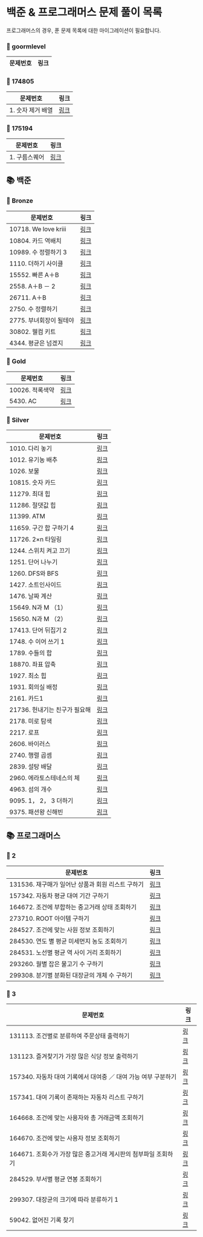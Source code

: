 # 
# 백준 & 프로그래머스 문제 풀이 목록

프로그래머스의 경우, 푼 문제 목록에 대한 마이그레이션이 필요합니다.

### 🚀 goormlevel
| 문제번호 | 링크 |
| ----- | ----- |
### 🚀 174805
| 문제번호 | 링크 |
| ----- | ----- |
|1. 숫자 제거 배열|[링크](./goormlevel/174805/1.%E2%80%85%EC%88%AB%EC%9E%90%E2%80%85%EC%A0%9C%EA%B1%B0%E2%80%85%EB%B0%B0%EC%97%B4/README.md)|
### 🚀 175194
| 문제번호 | 링크 |
| ----- | ----- |
|1. 구름스퀘어|[링크](./goormlevel/175194/1.%E2%80%85%EA%B5%AC%EB%A6%84%EC%8A%A4%ED%80%98%EC%96%B4/%EA%B5%AC%EB%A6%84%EC%8A%A4%ED%80%98%EC%96%B4.undefined)|
## 📚 백준
### 🚀 Bronze
| 문제번호 | 링크 |
| ----- | ----- |
|10718. We love kriii|[링크](./%EB%B0%B1%EC%A4%80/Bronze/10718.%E2%80%85We%E2%80%85love%E2%80%85kriii/README.md)|
|10804. 카드 역배치|[링크](./%EB%B0%B1%EC%A4%80/Bronze/10804.%E2%80%85%EC%B9%B4%EB%93%9C%E2%80%85%EC%97%AD%EB%B0%B0%EC%B9%98/%EC%B9%B4%EB%93%9C%E2%80%85%EC%97%AD%EB%B0%B0%EC%B9%98.cc)|
|10989. 수 정렬하기 3|[링크](./%EB%B0%B1%EC%A4%80/Bronze/10989.%E2%80%85%EC%88%98%E2%80%85%EC%A0%95%EB%A0%AC%ED%95%98%EA%B8%B0%E2%80%853/README.md)|
|1110. 더하기 사이클|[링크](./%EB%B0%B1%EC%A4%80/Bronze/1110.%E2%80%85%EB%8D%94%ED%95%98%EA%B8%B0%E2%80%85%EC%82%AC%EC%9D%B4%ED%81%B4/README.md)|
|15552. 빠른 A＋B|[링크](./%EB%B0%B1%EC%A4%80/Bronze/15552.%E2%80%85%EB%B9%A0%EB%A5%B8%E2%80%85A%EF%BC%8BB/README.md)|
|2558. A＋B － 2|[링크](./%EB%B0%B1%EC%A4%80/Bronze/2558.%E2%80%85A%EF%BC%8BB%E2%80%85%EF%BC%8D%E2%80%852/README.md)|
|26711. A＋B|[링크](./%EB%B0%B1%EC%A4%80/Bronze/26711.%E2%80%85A%EF%BC%8BB/README.md)|
|2750. 수 정렬하기|[링크](./%EB%B0%B1%EC%A4%80/Bronze/2750.%E2%80%85%EC%88%98%E2%80%85%EC%A0%95%EB%A0%AC%ED%95%98%EA%B8%B0/%EC%88%98%E2%80%85%EC%A0%95%EB%A0%AC%ED%95%98%EA%B8%B0.py)|
|2775. 부녀회장이 될테야|[링크](./%EB%B0%B1%EC%A4%80/Bronze/2775.%E2%80%85%EB%B6%80%EB%85%80%ED%9A%8C%EC%9E%A5%EC%9D%B4%E2%80%85%EB%90%A0%ED%85%8C%EC%95%BC/README.md)|
|30802. 웰컴 키트|[링크](./%EB%B0%B1%EC%A4%80/Bronze/30802.%E2%80%85%EC%9B%B0%EC%BB%B4%E2%80%85%ED%82%A4%ED%8A%B8/%EC%9B%B0%EC%BB%B4%E2%80%85%ED%82%A4%ED%8A%B8.py)|
|4344. 평균은 넘겠지|[링크](./%EB%B0%B1%EC%A4%80/Bronze/4344.%E2%80%85%ED%8F%89%EA%B7%A0%EC%9D%80%E2%80%85%EB%84%98%EA%B2%A0%EC%A7%80/README.md)|
### 🚀 Gold
| 문제번호 | 링크 |
| ----- | ----- |
|10026. 적록색약|[링크](./%EB%B0%B1%EC%A4%80/Gold/10026.%E2%80%85%EC%A0%81%EB%A1%9D%EC%83%89%EC%95%BD/README.md)|
|5430. AC|[링크](./%EB%B0%B1%EC%A4%80/Gold/5430.%E2%80%85AC/README.md)|
### 🚀 Silver
| 문제번호 | 링크 |
| ----- | ----- |
|1010. 다리 놓기|[링크](./%EB%B0%B1%EC%A4%80/Silver/1010.%E2%80%85%EB%8B%A4%EB%A6%AC%E2%80%85%EB%86%93%EA%B8%B0/README.md)|
|1012. 유기농 배추|[링크](./%EB%B0%B1%EC%A4%80/Silver/1012.%E2%80%85%EC%9C%A0%EA%B8%B0%EB%86%8D%E2%80%85%EB%B0%B0%EC%B6%94/README.md)|
|1026. 보물|[링크](./%EB%B0%B1%EC%A4%80/Silver/1026.%E2%80%85%EB%B3%B4%EB%AC%BC/README.md)|
|10815. 숫자 카드|[링크](./%EB%B0%B1%EC%A4%80/Silver/10815.%E2%80%85%EC%88%AB%EC%9E%90%E2%80%85%EC%B9%B4%EB%93%9C/%EC%88%AB%EC%9E%90%E2%80%85%EC%B9%B4%EB%93%9C.py)|
|11279. 최대 힙|[링크](./%EB%B0%B1%EC%A4%80/Silver/11279.%E2%80%85%EC%B5%9C%EB%8C%80%E2%80%85%ED%9E%99/README.md)|
|11286. 절댓값 힙|[링크](./%EB%B0%B1%EC%A4%80/Silver/11286.%E2%80%85%EC%A0%88%EB%8C%93%EA%B0%92%E2%80%85%ED%9E%99/README.md)|
|11399. ATM|[링크](./%EB%B0%B1%EC%A4%80/Silver/11399.%E2%80%85ATM/README.md)|
|11659. 구간 합 구하기 4|[링크](./%EB%B0%B1%EC%A4%80/Silver/11659.%E2%80%85%EA%B5%AC%EA%B0%84%E2%80%85%ED%95%A9%E2%80%85%EA%B5%AC%ED%95%98%EA%B8%B0%E2%80%854/README.md)|
|11726. 2×n 타일링|[링크](./%EB%B0%B1%EC%A4%80/Silver/11726.%E2%80%852%C3%97n%E2%80%85%ED%83%80%EC%9D%BC%EB%A7%81/README.md)|
|1244. 스위치 켜고 끄기|[링크](./%EB%B0%B1%EC%A4%80/Silver/1244.%E2%80%85%EC%8A%A4%EC%9C%84%EC%B9%98%E2%80%85%EC%BC%9C%EA%B3%A0%E2%80%85%EB%81%84%EA%B8%B0/README.md)|
|1251. 단어 나누기|[링크](./%EB%B0%B1%EC%A4%80/Silver/1251.%E2%80%85%EB%8B%A8%EC%96%B4%E2%80%85%EB%82%98%EB%88%84%EA%B8%B0/%EB%8B%A8%EC%96%B4%E2%80%85%EB%82%98%EB%88%84%EA%B8%B0.py)|
|1260. DFS와 BFS|[링크](./%EB%B0%B1%EC%A4%80/Silver/1260.%E2%80%85DFS%EC%99%80%E2%80%85BFS/README.md)|
|1427. 소트인사이드|[링크](./%EB%B0%B1%EC%A4%80/Silver/1427.%E2%80%85%EC%86%8C%ED%8A%B8%EC%9D%B8%EC%82%AC%EC%9D%B4%EB%93%9C/README.md)|
|1476. 날짜 계산|[링크](./%EB%B0%B1%EC%A4%80/Silver/1476.%E2%80%85%EB%82%A0%EC%A7%9C%E2%80%85%EA%B3%84%EC%82%B0/%EB%82%A0%EC%A7%9C%E2%80%85%EA%B3%84%EC%82%B0.py)|
|15649. N과 M （1）|[링크](./%EB%B0%B1%EC%A4%80/Silver/15649.%E2%80%85N%EA%B3%BC%E2%80%85M%E2%80%85%EF%BC%881%EF%BC%89/README.md)|
|15650. N과 M （2）|[링크](./%EB%B0%B1%EC%A4%80/Silver/15650.%E2%80%85N%EA%B3%BC%E2%80%85M%E2%80%85%EF%BC%882%EF%BC%89/N%EA%B3%BC%E2%80%85M%E2%80%85%EF%BC%882%EF%BC%89.py)|
|17413. 단어 뒤집기 2|[링크](./%EB%B0%B1%EC%A4%80/Silver/17413.%E2%80%85%EB%8B%A8%EC%96%B4%E2%80%85%EB%92%A4%EC%A7%91%EA%B8%B0%E2%80%852/README.md)|
|1748. 수 이어 쓰기 1|[링크](./%EB%B0%B1%EC%A4%80/Silver/1748.%E2%80%85%EC%88%98%E2%80%85%EC%9D%B4%EC%96%B4%E2%80%85%EC%93%B0%EA%B8%B0%E2%80%851/%EC%88%98%E2%80%85%EC%9D%B4%EC%96%B4%E2%80%85%EC%93%B0%EA%B8%B0%E2%80%851.py)|
|1789. 수들의 합|[링크](./%EB%B0%B1%EC%A4%80/Silver/1789.%E2%80%85%EC%88%98%EB%93%A4%EC%9D%98%E2%80%85%ED%95%A9/%EC%88%98%EB%93%A4%EC%9D%98%E2%80%85%ED%95%A9.py)|
|18870. 좌표 압축|[링크](./%EB%B0%B1%EC%A4%80/Silver/18870.%E2%80%85%EC%A2%8C%ED%91%9C%E2%80%85%EC%95%95%EC%B6%95/README.md)|
|1927. 최소 힙|[링크](./%EB%B0%B1%EC%A4%80/Silver/1927.%E2%80%85%EC%B5%9C%EC%86%8C%E2%80%85%ED%9E%99/README.md)|
|1931. 회의실 배정|[링크](./%EB%B0%B1%EC%A4%80/Silver/1931.%E2%80%85%ED%9A%8C%EC%9D%98%EC%8B%A4%E2%80%85%EB%B0%B0%EC%A0%95/README.md)|
|2161. 카드1|[링크](./%EB%B0%B1%EC%A4%80/Silver/2161.%E2%80%85%EC%B9%B4%EB%93%9C1/README.md)|
|21736. 헌내기는 친구가 필요해|[링크](./%EB%B0%B1%EC%A4%80/Silver/21736.%E2%80%85%ED%97%8C%EB%82%B4%EA%B8%B0%EB%8A%94%E2%80%85%EC%B9%9C%EA%B5%AC%EA%B0%80%E2%80%85%ED%95%84%EC%9A%94%ED%95%B4/README.md)|
|2178. 미로 탐색|[링크](./%EB%B0%B1%EC%A4%80/Silver/2178.%E2%80%85%EB%AF%B8%EB%A1%9C%E2%80%85%ED%83%90%EC%83%89/README.md)|
|2217. 로프|[링크](./%EB%B0%B1%EC%A4%80/Silver/2217.%E2%80%85%EB%A1%9C%ED%94%84/README.md)|
|2606. 바이러스|[링크](./%EB%B0%B1%EC%A4%80/Silver/2606.%E2%80%85%EB%B0%94%EC%9D%B4%EB%9F%AC%EC%8A%A4/%EB%B0%94%EC%9D%B4%EB%9F%AC%EC%8A%A4.py)|
|2740. 행렬 곱셈|[링크](./%EB%B0%B1%EC%A4%80/Silver/2740.%E2%80%85%ED%96%89%EB%A0%AC%E2%80%85%EA%B3%B1%EC%85%88/README.md)|
|2839. 설탕 배달|[링크](./%EB%B0%B1%EC%A4%80/Silver/2839.%E2%80%85%EC%84%A4%ED%83%95%E2%80%85%EB%B0%B0%EB%8B%AC/README.md)|
|2960. 에라토스테네스의 체|[링크](./%EB%B0%B1%EC%A4%80/Silver/2960.%E2%80%85%EC%97%90%EB%9D%BC%ED%86%A0%EC%8A%A4%ED%85%8C%EB%84%A4%EC%8A%A4%EC%9D%98%E2%80%85%EC%B2%B4/README.md)|
|4963. 섬의 개수|[링크](./%EB%B0%B1%EC%A4%80/Silver/4963.%E2%80%85%EC%84%AC%EC%9D%98%E2%80%85%EA%B0%9C%EC%88%98/%EC%84%AC%EC%9D%98%E2%80%85%EA%B0%9C%EC%88%98.py)|
|9095. 1， 2， 3 더하기|[링크](./%EB%B0%B1%EC%A4%80/Silver/9095.%E2%80%851%EF%BC%8C%E2%80%852%EF%BC%8C%E2%80%853%E2%80%85%EB%8D%94%ED%95%98%EA%B8%B0/README.md)|
|9375. 패션왕 신해빈|[링크](./%EB%B0%B1%EC%A4%80/Silver/9375.%E2%80%85%ED%8C%A8%EC%85%98%EC%99%95%E2%80%85%EC%8B%A0%ED%95%B4%EB%B9%88/README.md)|
## 📚 프로그래머스
### 🚀 2
| 문제번호 | 링크 |
| ----- | ----- |
|131536. 재구매가 일어난 상품과 회원 리스트 구하기|[링크](./%ED%94%84%EB%A1%9C%EA%B7%B8%EB%9E%98%EB%A8%B8%EC%8A%A4/2/131536.%E2%80%85%EC%9E%AC%EA%B5%AC%EB%A7%A4%EA%B0%80%E2%80%85%EC%9D%BC%EC%96%B4%EB%82%9C%E2%80%85%EC%83%81%ED%92%88%EA%B3%BC%E2%80%85%ED%9A%8C%EC%9B%90%E2%80%85%EB%A6%AC%EC%8A%A4%ED%8A%B8%E2%80%85%EA%B5%AC%ED%95%98%EA%B8%B0/%EC%9E%AC%EA%B5%AC%EB%A7%A4%EA%B0%80%E2%80%85%EC%9D%BC%EC%96%B4%EB%82%9C%E2%80%85%EC%83%81%ED%92%88%EA%B3%BC%E2%80%85%ED%9A%8C%EC%9B%90%E2%80%85%EB%A6%AC%EC%8A%A4%ED%8A%B8%E2%80%85%EA%B5%AC%ED%95%98%EA%B8%B0.sql)|
|157342. 자동차 평균 대여 기간 구하기|[링크](./%ED%94%84%EB%A1%9C%EA%B7%B8%EB%9E%98%EB%A8%B8%EC%8A%A4/2/157342.%E2%80%85%EC%9E%90%EB%8F%99%EC%B0%A8%E2%80%85%ED%8F%89%EA%B7%A0%E2%80%85%EB%8C%80%EC%97%AC%E2%80%85%EA%B8%B0%EA%B0%84%E2%80%85%EA%B5%AC%ED%95%98%EA%B8%B0/README.md)|
|164672. 조건에 부합하는 중고거래 상태 조회하기|[링크](./%ED%94%84%EB%A1%9C%EA%B7%B8%EB%9E%98%EB%A8%B8%EC%8A%A4/2/164672.%E2%80%85%EC%A1%B0%EA%B1%B4%EC%97%90%E2%80%85%EB%B6%80%ED%95%A9%ED%95%98%EB%8A%94%E2%80%85%EC%A4%91%EA%B3%A0%EA%B1%B0%EB%9E%98%E2%80%85%EC%83%81%ED%83%9C%E2%80%85%EC%A1%B0%ED%9A%8C%ED%95%98%EA%B8%B0/README.md)|
|273710. ROOT 아이템 구하기|[링크](./%ED%94%84%EB%A1%9C%EA%B7%B8%EB%9E%98%EB%A8%B8%EC%8A%A4/2/273710.%E2%80%85ROOT%E2%80%85%EC%95%84%EC%9D%B4%ED%85%9C%E2%80%85%EA%B5%AC%ED%95%98%EA%B8%B0/README.md)|
|284527. 조건에 맞는 사원 정보 조회하기|[링크](./%ED%94%84%EB%A1%9C%EA%B7%B8%EB%9E%98%EB%A8%B8%EC%8A%A4/2/284527.%E2%80%85%EC%A1%B0%EA%B1%B4%EC%97%90%E2%80%85%EB%A7%9E%EB%8A%94%E2%80%85%EC%82%AC%EC%9B%90%E2%80%85%EC%A0%95%EB%B3%B4%E2%80%85%EC%A1%B0%ED%9A%8C%ED%95%98%EA%B8%B0/%EC%A1%B0%EA%B1%B4%EC%97%90%E2%80%85%EB%A7%9E%EB%8A%94%E2%80%85%EC%82%AC%EC%9B%90%E2%80%85%EC%A0%95%EB%B3%B4%E2%80%85%EC%A1%B0%ED%9A%8C%ED%95%98%EA%B8%B0.sql)|
|284530. 연도 별 평균 미세먼지 농도 조회하기|[링크](./%ED%94%84%EB%A1%9C%EA%B7%B8%EB%9E%98%EB%A8%B8%EC%8A%A4/2/284530.%E2%80%85%EC%97%B0%EB%8F%84%E2%80%85%EB%B3%84%E2%80%85%ED%8F%89%EA%B7%A0%E2%80%85%EB%AF%B8%EC%84%B8%EB%A8%BC%EC%A7%80%E2%80%85%EB%86%8D%EB%8F%84%E2%80%85%EC%A1%B0%ED%9A%8C%ED%95%98%EA%B8%B0/README.md)|
|284531. 노선별 평균 역 사이 거리 조회하기|[링크](./%ED%94%84%EB%A1%9C%EA%B7%B8%EB%9E%98%EB%A8%B8%EC%8A%A4/2/284531.%E2%80%85%EB%85%B8%EC%84%A0%EB%B3%84%E2%80%85%ED%8F%89%EA%B7%A0%E2%80%85%EC%97%AD%E2%80%85%EC%82%AC%EC%9D%B4%E2%80%85%EA%B1%B0%EB%A6%AC%E2%80%85%EC%A1%B0%ED%9A%8C%ED%95%98%EA%B8%B0/README.md)|
|293260. 월별 잡은 물고기 수 구하기|[링크](./%ED%94%84%EB%A1%9C%EA%B7%B8%EB%9E%98%EB%A8%B8%EC%8A%A4/2/293260.%E2%80%85%EC%9B%94%EB%B3%84%E2%80%85%EC%9E%A1%EC%9D%80%E2%80%85%EB%AC%BC%EA%B3%A0%EA%B8%B0%E2%80%85%EC%88%98%E2%80%85%EA%B5%AC%ED%95%98%EA%B8%B0/%EC%9B%94%EB%B3%84%E2%80%85%EC%9E%A1%EC%9D%80%E2%80%85%EB%AC%BC%EA%B3%A0%EA%B8%B0%E2%80%85%EC%88%98%E2%80%85%EA%B5%AC%ED%95%98%EA%B8%B0.sql)|
|299308. 분기별 분화된 대장균의 개체 수 구하기|[링크](./%ED%94%84%EB%A1%9C%EA%B7%B8%EB%9E%98%EB%A8%B8%EC%8A%A4/2/299308.%E2%80%85%EB%B6%84%EA%B8%B0%EB%B3%84%E2%80%85%EB%B6%84%ED%99%94%EB%90%9C%E2%80%85%EB%8C%80%EC%9E%A5%EA%B7%A0%EC%9D%98%E2%80%85%EA%B0%9C%EC%B2%B4%E2%80%85%EC%88%98%E2%80%85%EA%B5%AC%ED%95%98%EA%B8%B0/%EB%B6%84%EA%B8%B0%EB%B3%84%E2%80%85%EB%B6%84%ED%99%94%EB%90%9C%E2%80%85%EB%8C%80%EC%9E%A5%EA%B7%A0%EC%9D%98%E2%80%85%EA%B0%9C%EC%B2%B4%E2%80%85%EC%88%98%E2%80%85%EA%B5%AC%ED%95%98%EA%B8%B0.sql)|
### 🚀 3
| 문제번호 | 링크 |
| ----- | ----- |
|131113. 조건별로 분류하여 주문상태 출력하기|[링크](./%ED%94%84%EB%A1%9C%EA%B7%B8%EB%9E%98%EB%A8%B8%EC%8A%A4/3/131113.%E2%80%85%EC%A1%B0%EA%B1%B4%EB%B3%84%EB%A1%9C%E2%80%85%EB%B6%84%EB%A5%98%ED%95%98%EC%97%AC%E2%80%85%EC%A3%BC%EB%AC%B8%EC%83%81%ED%83%9C%E2%80%85%EC%B6%9C%EB%A0%A5%ED%95%98%EA%B8%B0/%EC%A1%B0%EA%B1%B4%EB%B3%84%EB%A1%9C%E2%80%85%EB%B6%84%EB%A5%98%ED%95%98%EC%97%AC%E2%80%85%EC%A3%BC%EB%AC%B8%EC%83%81%ED%83%9C%E2%80%85%EC%B6%9C%EB%A0%A5%ED%95%98%EA%B8%B0.sql)|
|131123. 즐겨찾기가 가장 많은 식당 정보 출력하기|[링크](./%ED%94%84%EB%A1%9C%EA%B7%B8%EB%9E%98%EB%A8%B8%EC%8A%A4/3/131123.%E2%80%85%EC%A6%90%EA%B2%A8%EC%B0%BE%EA%B8%B0%EA%B0%80%E2%80%85%EA%B0%80%EC%9E%A5%E2%80%85%EB%A7%8E%EC%9D%80%E2%80%85%EC%8B%9D%EB%8B%B9%E2%80%85%EC%A0%95%EB%B3%B4%E2%80%85%EC%B6%9C%EB%A0%A5%ED%95%98%EA%B8%B0/README.md)|
|157340. 자동차 대여 기록에서 대여중 ／ 대여 가능 여부 구분하기|[링크](./%ED%94%84%EB%A1%9C%EA%B7%B8%EB%9E%98%EB%A8%B8%EC%8A%A4/3/157340.%E2%80%85%EC%9E%90%EB%8F%99%EC%B0%A8%E2%80%85%EB%8C%80%EC%97%AC%E2%80%85%EA%B8%B0%EB%A1%9D%EC%97%90%EC%84%9C%E2%80%85%EB%8C%80%EC%97%AC%EC%A4%91%E2%80%85%EF%BC%8F%E2%80%85%EB%8C%80%EC%97%AC%E2%80%85%EA%B0%80%EB%8A%A5%E2%80%85%EC%97%AC%EB%B6%80%E2%80%85%EA%B5%AC%EB%B6%84%ED%95%98%EA%B8%B0/README.md)|
|157341. 대여 기록이 존재하는 자동차 리스트 구하기|[링크](./%ED%94%84%EB%A1%9C%EA%B7%B8%EB%9E%98%EB%A8%B8%EC%8A%A4/3/157341.%E2%80%85%EB%8C%80%EC%97%AC%E2%80%85%EA%B8%B0%EB%A1%9D%EC%9D%B4%E2%80%85%EC%A1%B4%EC%9E%AC%ED%95%98%EB%8A%94%E2%80%85%EC%9E%90%EB%8F%99%EC%B0%A8%E2%80%85%EB%A6%AC%EC%8A%A4%ED%8A%B8%E2%80%85%EA%B5%AC%ED%95%98%EA%B8%B0/README.md)|
|164668. 조건에 맞는 사용자와 총 거래금액 조회하기|[링크](./%ED%94%84%EB%A1%9C%EA%B7%B8%EB%9E%98%EB%A8%B8%EC%8A%A4/3/164668.%E2%80%85%EC%A1%B0%EA%B1%B4%EC%97%90%E2%80%85%EB%A7%9E%EB%8A%94%E2%80%85%EC%82%AC%EC%9A%A9%EC%9E%90%EC%99%80%E2%80%85%EC%B4%9D%E2%80%85%EA%B1%B0%EB%9E%98%EA%B8%88%EC%95%A1%E2%80%85%EC%A1%B0%ED%9A%8C%ED%95%98%EA%B8%B0/%EC%A1%B0%EA%B1%B4%EC%97%90%E2%80%85%EB%A7%9E%EB%8A%94%E2%80%85%EC%82%AC%EC%9A%A9%EC%9E%90%EC%99%80%E2%80%85%EC%B4%9D%E2%80%85%EA%B1%B0%EB%9E%98%EA%B8%88%EC%95%A1%E2%80%85%EC%A1%B0%ED%9A%8C%ED%95%98%EA%B8%B0.sql)|
|164670. 조건에 맞는 사용자 정보 조회하기|[링크](./%ED%94%84%EB%A1%9C%EA%B7%B8%EB%9E%98%EB%A8%B8%EC%8A%A4/3/164670.%E2%80%85%EC%A1%B0%EA%B1%B4%EC%97%90%E2%80%85%EB%A7%9E%EB%8A%94%E2%80%85%EC%82%AC%EC%9A%A9%EC%9E%90%E2%80%85%EC%A0%95%EB%B3%B4%E2%80%85%EC%A1%B0%ED%9A%8C%ED%95%98%EA%B8%B0/%EC%A1%B0%EA%B1%B4%EC%97%90%E2%80%85%EB%A7%9E%EB%8A%94%E2%80%85%EC%82%AC%EC%9A%A9%EC%9E%90%E2%80%85%EC%A0%95%EB%B3%B4%E2%80%85%EC%A1%B0%ED%9A%8C%ED%95%98%EA%B8%B0.sql)|
|164671. 조회수가 가장 많은 중고거래 게시판의 첨부파일 조회하기|[링크](./%ED%94%84%EB%A1%9C%EA%B7%B8%EB%9E%98%EB%A8%B8%EC%8A%A4/3/164671.%E2%80%85%EC%A1%B0%ED%9A%8C%EC%88%98%EA%B0%80%E2%80%85%EA%B0%80%EC%9E%A5%E2%80%85%EB%A7%8E%EC%9D%80%E2%80%85%EC%A4%91%EA%B3%A0%EA%B1%B0%EB%9E%98%E2%80%85%EA%B2%8C%EC%8B%9C%ED%8C%90%EC%9D%98%E2%80%85%EC%B2%A8%EB%B6%80%ED%8C%8C%EC%9D%BC%E2%80%85%EC%A1%B0%ED%9A%8C%ED%95%98%EA%B8%B0/README.md)|
|284529. 부서별 평균 연봉 조회하기|[링크](./%ED%94%84%EB%A1%9C%EA%B7%B8%EB%9E%98%EB%A8%B8%EC%8A%A4/3/284529.%E2%80%85%EB%B6%80%EC%84%9C%EB%B3%84%E2%80%85%ED%8F%89%EA%B7%A0%E2%80%85%EC%97%B0%EB%B4%89%E2%80%85%EC%A1%B0%ED%9A%8C%ED%95%98%EA%B8%B0/%EB%B6%80%EC%84%9C%EB%B3%84%E2%80%85%ED%8F%89%EA%B7%A0%E2%80%85%EC%97%B0%EB%B4%89%E2%80%85%EC%A1%B0%ED%9A%8C%ED%95%98%EA%B8%B0.sql)|
|299307. 대장균의 크기에 따라 분류하기 1|[링크](./%ED%94%84%EB%A1%9C%EA%B7%B8%EB%9E%98%EB%A8%B8%EC%8A%A4/3/299307.%E2%80%85%EB%8C%80%EC%9E%A5%EA%B7%A0%EC%9D%98%E2%80%85%ED%81%AC%EA%B8%B0%EC%97%90%E2%80%85%EB%94%B0%EB%9D%BC%E2%80%85%EB%B6%84%EB%A5%98%ED%95%98%EA%B8%B0%E2%80%851/README.md)|
|59042. 없어진 기록 찾기|[링크](./%ED%94%84%EB%A1%9C%EA%B7%B8%EB%9E%98%EB%A8%B8%EC%8A%A4/3/59042.%E2%80%85%EC%97%86%EC%96%B4%EC%A7%84%E2%80%85%EA%B8%B0%EB%A1%9D%E2%80%85%EC%B0%BE%EA%B8%B0/README.md)|
